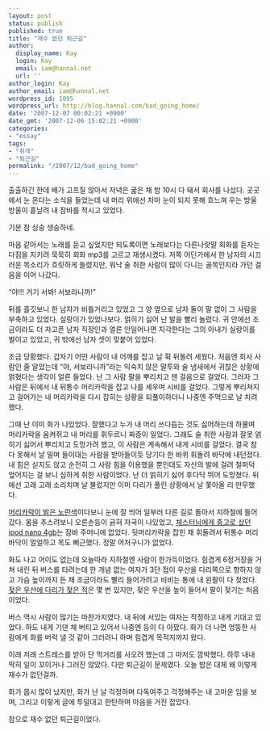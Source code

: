 ```yaml
---
layout: post
status: publish
published: true
title: "재수 없던 퇴근길"
author:
  display_name: Kay
  login: Kay
  email: iam@hannal.net
  url: ''
author_login: Kay
author_email: iam@hannal.net
wordpress_id: 1095
wordpress_url: http://blog.hannal.com/bad_going_home/
date: '2007-12-07 00:02:21 +0900'
date_gmt: '2007-12-06 15:02:21 +0900'
categories:
- "essay"
tags:
- "취객"
- "퇴근길"
permalink: "/2007/12/bad_going_home"
---
```

<p>출출하긴 한데 배가 고프질 않아서 저녁은 굶은 채 밤 10시 다 돼서 회사를 나섰다. 곳곳에서 눈 온다는 소식을 들었는데 내 머리 위에선 차마 눈이 되지 못해 흐느껴 우는 방울 방울이 흩날려 내 잠바를 적시고 있었다.</p>
<p>기분 참 싱숭 생숭하네.</p>
<p>마음 같아서는 노래를 듣고 싶었지만 되도록이면 노래보다는 다른나랏말 회화를 듣자는 다짐을 지키려 묵묵히 회화 mp3를 고르고 재생시켰다. 저쪽 어딘가에서 한 남자의 시끄러운 목소리가 흐릿하게 들렸지만, 워낙 술 취한 사람이 많이 다니는 골목인지라 가던 걸음을 이어 나갔다.</p>
<p>“야!!! 거기 서봐! 서보라니까!”</p>
<p>뒤를 흘깃보니 한 남자가 비틀거리고 있었고 그 양 옆으로 남자 둘이 말 없이 그 사람을 부축하고 있었다. 실랑이가 있었나보다. 얽히기 싫어 난 발을 빨리 놀렸다. 귀 안에선 조금이라도 더 자고픈 남자 직장인과 얼른 안일어나면 지각한다는 그의 아내가 실랑이를 벌이고 있었고, 귀 밖에선 남자 셋이 맞붙어 있었다.</p>
<p>조금 당황했다. 갑자기 어떤 사람이 내 어깨를 잡고 날 휙 뒤돌려 세웠다. 처음엔 회사 사람인 줄 알았는데 “야, 서보라니까”라는 익숙치 않은 말투와 술 냄새에서 귀찮은 상황에 얽혔다는 생각이 얼른 들었다. 난 그 사람 팔을 뿌리치고 잰 걸음으로 걸었다. 그러자 그 사람은 뒤에서 내 뒤통수 머리카락을 잡고 나를 세우며 시비를 걸었다. 그렇게 뿌리쳐지고 걸어가는 내 머리카락을 다시 잡히는 상황을 되풀이하더니 나중엔 주먹으로 날 치려 했다.</p>
<p>그때 난 이미 화가 나있었다. 잘했다고 누가 내 머리 쓰다듬는 것도 싫어하는데 하물며 머리카락을 움켜쥐고 내 머리를 휘두르니 짜증이 일었다. 그래도 술 취한 사람과 잘못 얽히기 싫어서 뿌리치고 도망가려 했고, 이 사람은 계속해서 내게 시비를 걸었다. 결국 참다 못해서 날 밀며 들이대는 사람을 받아들이듯 당기다 한 바퀴 휘돌려 바닥에 내던졌다. 내 힘은 싣지도 않고 순전히 그 사람 힘을 이용했을 뿐인데도 자신의 발에 걸려 철퍼덕 엎어지는 걸 보니 심하게 취한 사람이었다. 난 더 얽히기 싫어 후다닥 뛰어 도망쳤다. 뒤에선 고래 고래 소리치며 날 불렀지만 이미 다리가 풀린 상황에서 날 쫓아올 리 만무했다.</p>
<p><a href="http://blog.hannal.com/my_yellow_hair_2007/">머리카락이 밝은 노란색</a>이다보니 눈에 잘 띄어 일부러 다른 길로 돌아서 지하철에 들어갔다. 몸을 추스려보니 오른손등이 긁혀 자국이 나있었고, <a href="http://www.moreover.co.kr/2460439">체스터님에게 중고로 샀던 ipod nano 4gb</a>는 잠바 주머니에 없었다. 뒷머리카락을 잡힌 채 휘둘려서 뒤통수 머리바닥이 얼얼하고 목도 뻐근했다. 정말 어처구니가 없었다.</p>
<p>화도 나고 어이도 없는데 오늘따라 지하철엔 사람이 한가득이었다. 힘겹게 6정거장을 거쳐 내린 뒤 버스를 타려는데 한 개념 없는 여자가 3단 접이 우산을 다리쪽으로 향하지 않고 가슴 높이까지 든 채 조금이라도 빨리 들어가려고 비비는 통에 내 왼팔이 다 젖었다. <a href="http://blog.hannal.com/going_to_work_in_the_rain/">젖은 우산에 다리가 젖은 적</a>은 몇 번 있지만, 젖은 우산을 높이 들어서 팔이 젖기는 처음이었다.</p>
<p>버스 역시 사람이 많기는 마찬가지였다. 내 뒤에 서있는 여자는 작정하고 내게 기대고 있었다. 하도 내게 기댄 채 버티고 있어서 나중엔 등이 다 아팠다. 화가 더 나면 엉뚱한 사람에게 화를 버럭 낼 것 같아 그러려니 하며 힘겹게 목적지까지 왔다.</p>
<p>이래 저래 스트레스를 받아 단 먹거리를 사오려 했는데 그 마저도 깜박했다. 하루 내내 딱히 일이 꼬이거나 그러진 않았다. 다만 퇴근길이 문제였다. 오늘 밤은 대체 왜 이렇게 재수가 없던걸까.</p>
<p>화가 몹시 많이 났지만, 화가 난 날 걱정하며 다독여주고 걱정해주는 내 고마운 임을 보며, 그리고 이렇게 글에 투덜대고 한탄하며 마음을 거진 잡았다.</p>
<p>참으로 재수 없던 퇴근길이었다.</p>
